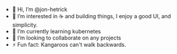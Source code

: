 - 👋 Hi, I’m @jon-hetrick
- 👀 I’m interested in ☕ and building things, I enjoy a good UI, and simplicity.
- 🌱 I’m currently learning kubernetes
- 💞️ I’m looking to collaborate on any projects
- ⚡ Fun fact: Kangaroos can't walk backwards.
